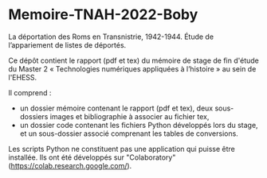 # Memoire-TNAH-2022-Boby
La déportation des Roms en Transnistrie, 1942-1944. Étude de l’appariement de listes de déportés.

Ce dépôt contient le rapport (pdf et tex) du mémoire de stage de fin d'étude du Master 2 « Technologies numériques appliquées à l’histoire » au sein de l'EHESS.

Il comprend :

- un dossier mémoire contenant le rapport (pdf et tex), deux sous-dossiers images et bibliographie à associer au fichier tex,
- un dossier code contenant les fichiers Python développés lors du stage, et un sous-dossier associé comprenant les tables de conversions.

Les scripts Python ne constituent pas une application qui puisse être installée.
Ils ont été développés sur "Colaboratory" (https://colab.research.google.com/).
